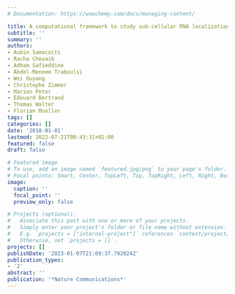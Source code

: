 ```yaml
---
# Documentation: https://wowchemy.com/docs/managing-content/

title: A computational framework to study sub-cellular RNA localization
subtitle: ''
summary: ''
authors:
- Aubin Samacoits
- Racha Chouaib
- Adham Safieddine
- Abdel-Meneem Traboulsi
- Wei Ouyang
- Christophe Zimmer
- Marion Peter
- Edouard Bertrand
- Thomas Walter
- Florian Mueller
tags: []
categories: []
date: '2018-01-01'
lastmod: 2022-07-21T00:43:31+02:00
featured: false
draft: false

# Featured image
# To use, add an image named `featured.jpg/png` to your page's folder.
# Focal points: Smart, Center, TopLeft, Top, TopRight, Left, Right, BottomLeft, Bottom, BottomRight.
image:
  caption: ''
  focal_point: ''
  preview_only: false

# Projects (optional).
#   Associate this post with one or more of your projects.
#   Simply enter your project's folder or file name without extension.
#   E.g. `projects = ["internal-project"]` references `content/project/deep-learning/index.md`.
#   Otherwise, set `projects = []`.
projects: []
publishDate: '2023-01-07T21:09:37.792024Z'
publication_types:
- '2'
abstract: ''
publication: '*Nature Communications*'
---
```

